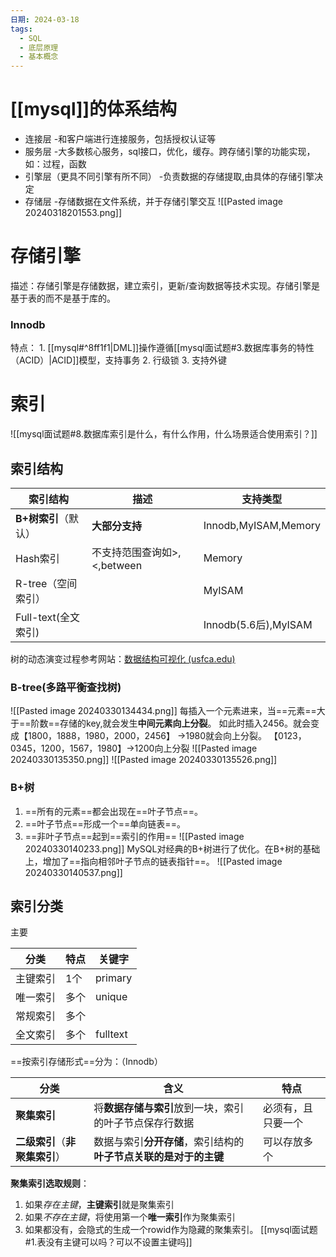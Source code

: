 ```yaml
---
日期: 2024-03-18
tags:
  - SQL
  - 底层原理
  - 基本概念
---
```


# [[mysql]]的体系结构
- 连接层
	-和客户端进行连接服务，包括授权认证等
- 服务层
	-大多数核心服务，sql接口，优化，缓存。跨存储引擎的功能实现，如：过程，函数
- 引擎层（更具不同引擎有所不同）
	-负责数据的存储提取,由具体的存储引擎决定
- 存储层
	-存储数据在文件系统，并于存储引擎交互
![[Pasted image 20240318201553.png]]

# 存储引擎
描述：存储引擎是存储数据，建立索引，更新/查询数据等技术实现。存储引擎是基于表的而不是基于库的。
### Innodb
特点：
	1. [[mysql#^8ff1f1|DML]]操作遵循[[mysql面试题#3.数据库事务的特性（ACID）|ACID]]模型，支持事务
	2. 行级锁
	3. 支持外键
# 索引
![[mysql面试题#8.数据库索引是什么，有什么作⽤，什么场景适合使⽤索引？]]

## 索引结构

| 索引结构            | 描述                  | 支持类型                 |
| --------------- | ------------------- | -------------------- |
| **B+树索引**（默认）   | **大部分支持**           | Innodb,MyISAM,Memory |
| Hash索引          | 不支持范围查询如>,<,between | Memory               |
| R-tree（空间索引）    |                     | MyISAM               |
| Full-text(全文索引) |                     | Innodb(5.6后),MyISAM  |

树的动态演变过程参考网站：[数据结构可视化 (usfca.edu)](https://www.cs.usfca.edu/~galles/visualization/Algorithms.html)
### **B-tree(多路平衡查找树)**
![[Pasted image 20240330134434.png]]
每插入一个元素进来，当==元素==大于==阶数==存储的key,就会发生**中间元素向上分裂**。 
如此时插入2456。就会变成【1800，1888，1980，2000，2456】 ->1980就会向上分裂。
【0123，0345，1200，1567，1980】->1200向上分裂
![[Pasted image 20240330135350.png]]
![[Pasted image 20240330135526.png]]
### **B+树** 
1. ==所有的元素==都会出现在==叶子节点==。
2. ==叶子节点==形成一个==单向链表==。 
3. ==非叶子节点==起到==索引的作用==
![[Pasted image 20240330140233.png]]
MySQL对经典的B+树进行了优化。在B+树的基础上，增加了==指向相邻叶子节点的链表指针==。
![[Pasted image 20240330140537.png]]


## 索引分类
主要

| 分类   | 特点  | 关键字      |
| ---- | --- | -------- |
| 主键索引 | 1个  | primary  |
| 唯一索引 | 多个  | unique   |
| 常规索引 | 多个  |          |
| 全文索引 | 多个  | fulltext |

==按索引存储形式==分为：（Innodb）

| 分类                  | 含义                                   | 特点        |
| ------------------- | ------------------------------------ | --------- |
| **聚集索引**            | 将**数据存储与索引**放到一块，索引的叶子节点保存行数据        | 必须有，且只要一个 |
| **二级索引**（**非聚集索引**） | 数据与索引**分开存储**，索引结构的**叶子节点关联的是对于的主键** | 可以存放多个    |

**聚集索引选取规则**：
1. 如果*存在主键*，**主键索引**就是聚集索引
2. 如果*不存在主键*，将使用第一个**唯一索引**作为聚集索引
3. 如果都没有，会隐式的生成一个rowid作为隐藏的聚集索引。
[[mysql面试题#1.表没有主键可以吗？可以不设置主键吗]]
